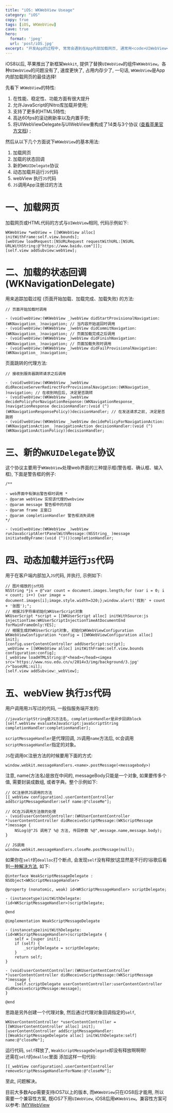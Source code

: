 ```yaml
---
title: "iOS: WKWebView Useage"
category: "iOS"
copy: true
tags: [iOS, WKWebView]
cave: true
hero:
  format: 'jpeg'
  url: 'post/iOS.jpg'
excerpt: "开发App的过程中, 常常会遇到在App内部加载网页, 通常用<code>UIWebView</code>加载。这个自iOS2开始使用的网页加载器一直是开发的<code>心病</code>: 加载速度慢, 占用内存多, 优化困难。如果加载网页多, 还可能因为过量占用内存而给系统<code>kill</code>掉。各种优化的方法效果也不那么明显。"
---
```

iOS8以后, 苹果推出了新框架`Wekkit`, 提供了替换`UIWebView`的组件`WKWebView`。各种`UIWebView`的问题没有了, 速度更快了, 占用内存少了, 一句话, `WKWebView`是App内部加载网页的最佳选择!

先看下 `WKWebView`的特性:

1. 在性能、稳定性、功能方面有很大提升
2. 允许JavaScript的Nitro库加载并使用;
3. 支持了更多的HTML5特性;
4. 高达60fps的滚动刷新率以及内置手势;
5. 将UIWebViewDelegate与UIWebView重构成了14类与3个协议 ([查看苹果官方文档](https://developer.apple.com/library/mac/documentation/Cocoa/Reference/WebKit/ObjC_classic/index.html)) ;

然后从以下几个方面说下`WKWebView`的基本用法:

1. 加载网页
2. 加载的状态回调
3. 新的`WKUIDelegate`协议
4. 动态加载并运行`JS`代码
5. webView 执行`JS`代码
6. `JS`调用App注册过的方法

# 一、加载网页

加载网页或HTML代码的方式与`UIWebView`相同, 代码示例如下:

```objc
WKWebView *webView = [[WKWebView alloc] initWithFrame:self.view.bounds];
[webView loadRequest:[NSURLRequest requestWithURL:[NSURL URLWithString:@"https://www.baidu.com"]]];
[self.view addSubview:webView];
```

# 二、加载的状态回调 (WKNavigationDelegate)

用来追踪加载过程 (页面开始加载、加载完成、加载失败) 的方法:

```objc
// 页面开始加载时调用

- (void)webView:(WKWebView _)webView didStartProvisionalNavigation:(WKNavigation_ )navigation; // 当内容开始返回时调用
- (void)webView:(WKWebView _)webView didCommitNavigation:(WKNavigation_ )navigation; // 页面加载完成之后调用
- (void)webView:(WKWebView _)webView didFinishNavigation:(WKNavigation_ )navigation; // 页面加载失败时调用
- (void)webView:(WKWebView _)webView didFailProvisionalNavigation:(WKNavigation_ )navigation;
```

页面跳转的代理方法:

```objc
// 接收到服务器跳转请求之后调用

- (void)webView:(WKWebView _)webView didReceiveServerRedirectForProvisionalNavigation:(WKNavigation_ )navigation; // 在收到响应后, 决定是否跳转
- (void)webView:(WKWebView _)webView decidePolicyForNavigationResponse:(WKNavigationResponse_ )navigationResponse decisionHandler:(void (^)(WKNavigationResponsePolicy))decisionHandler; // 在发送请求之前, 决定是否跳转
- (void)webView:(WKWebView _)webView decidePolicyForNavigationAction:(WKNavigationAction_ )navigationAction decisionHandler:(void (^)(WKNavigationActionPolicy))decisionHandler;
```

# 三、新的`WKUIDelegate`协议

这个协议主要用于`WKWebView`处理web界面的三种提示框(警告框、确认框、输入框), 下面是警告框的例子:

```objc
/**

- web界面中有弹出警告框时调用 *
- @param webView 实现该代理的webview
- @param message 警告框中的内容
- @param frame 主窗口
- @param completionHandler 警告框消失调用
*/

- (void)webView:(WKWebView _)webView runJavaScriptAlertPanelWithMessage:(NSString_ )message initiatedByFrame:(void (^)())completionHandler;
```

# 四、动态加载并运行`JS`代码

用于在客户端内部加入`JS`代码, 并执行, 示例如下:

```objc
// 图片缩放的js代码
NSString *js = @"var count = document.images.length;for (var i = 0; i < count; i++) {var image = document.images[i];image.style.width=320;};window.alert('找到' + count + '张图');";
// 根据JS字符串初始化WKUserScript对象
WKUserScript *script = [[WKUserScript alloc] initWithSource:js injectionTime:WKUserScriptInjectionTimeAtDocumentEnd forMainFrameOnly:YES];
// 根据生成的WKUserScript对象, 初始化WKWebViewConfiguration
WKWebViewConfiguration *config = [[WKWebViewConfiguration alloc] init];
[config.userContentController addUserScript:script];
_webView = [[WKWebView alloc] initWithFrame:self.view.bounds configuration:config];
[_webView loadHTMLString:@"<head></head><imgea src='https://www.nsu.edu.cn/v/2014v3/img/background/3.jpg' />"baseURL:nil];
[self.view addSubview:_webView];
```

# 五、webView 执行`JS`代码

用户调用用`JS`写过的代码, 一般指服务端开发的:

```objc
//javaScriptString是JS方法名, completionHandler是异步回调block
[self.webView evaluateJavaScript:javaScriptString completionHandler:completionHandler];
```

`scriptMessageHandler`是代理回调, `JS`调用`name`方法后, `OC`会调用`scriptMessageHandler`指定的对象。

`JS`在调用`OC`注册方法的时候要用下面的方式:

```objc
window.webkit.messageHandlers.<name>.postMessage(<messagebody>)
```

注意, name(方法名)是放在中间的, messageBody只能是一个对象, 如果要传多个值, 需要封装成数组, 或者字典。整个示例如下:

```objc
// OC注册供JS调用的方法
[[_webView configuration].userContentController addScriptMessageHandler:self name:@"closeMe"];

// OC在JS调用方法做的处理
- (void)userContentController:(WKUserContentController *)userContentController didReceiveScriptMessage:(WKScriptMessage *)message {
    NSLog(@"JS 调用了 %@ 方法, 传回参数 %@",message.name,message.body);
}

// JS调用
window.webkit.messageHandlers.closeMe.postMessage(null);
```

如果你在`self`的`dealloc`打个断点, 会发现`self`没有释放!这显然是不行的!谷歌后看到[一种解决方法](https://stackoverflow.com/questions/26383031/wkwebview-causes-my-view-controller-to-leak), 如下:

```objc
@interface WeakScriptMessageDelegate : NSObject<WKScriptMessageHandler>

@property (nonatomic, weak) id<WKScriptMessageHandler> scriptDelegate;

- (instancetype)initWithDelegate:(id<WKScriptMessageHandler>)scriptDelegate;

@end

@implementation WeakScriptMessageDelegate

- (instancetype)initWithDelegate:(id<WKScriptMessageHandler>)scriptDelegate {
    self = [super init];
    if (self) {
        _scriptDelegate = scriptDelegate;
    }
    return self;
}

- (void)userContentController:(WKUserContentController *)userContentController didReceiveScriptMessage:(WKScriptMessage *)message {
    [self.scriptDelegate userContentController:userContentController didReceiveScriptMessage:message];
}

@end
```

思路是另外创建一个代理对象, 然后通过代理对象回调指定的`self`,

```objc
WKUserContentController *userContentController = [[WKUserContentController alloc] init];
[userContentController addScriptMessageHandler:[[WeakScriptMessageDelegate alloc] initWithDelegate:self] name:@"closeMe"];
```

运行代码, `self`释放了, `WeakScriptMessageDelegate`却没有释放啊啊啊!<br>
还需在`self`的`dealloc`里面 添加这样一句代码:

```objc
[[_webView configuration].userContentController removeScriptMessageHandlerForName:@"closeMe"];
```

至此, 问题解决。

目前大多数App需要支持iOS7以上的版本, 而`WKWebView`只在iOS8后才能用, 所以需要一个兼容性方案, 既iOS7下用`UIWebView`, iOS8后用`WKWebView`。兼容性方案可以参考: [IMYWebView](https://github.com/wangyangcc/IMYWebView)
